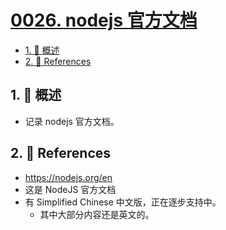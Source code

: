 # [0026. nodejs 官方文档](https://github.com/Tdahuyou/TNotes.nodejs/tree/main/notes/0026.%20nodejs%20%E5%AE%98%E6%96%B9%E6%96%87%E6%A1%A3)

<!-- region:toc -->

- [1. 📝 概述](#1--概述)
- [2. 🔗 References](#2--references)

<!-- endregion:toc -->

## 1. 📝 概述

- 记录 nodejs 官方文档。

<!--
过一遍官方文档，在笔记中记录文档的大体结构，以便后续查阅。
 -->

## 2. 🔗 References

- https://nodejs.org/en
- 这是 NodeJS 官方文档
- 有 Simplified Chinese 中文版，正在逐步支持中。
  - 其中大部分内容还是英文的。
